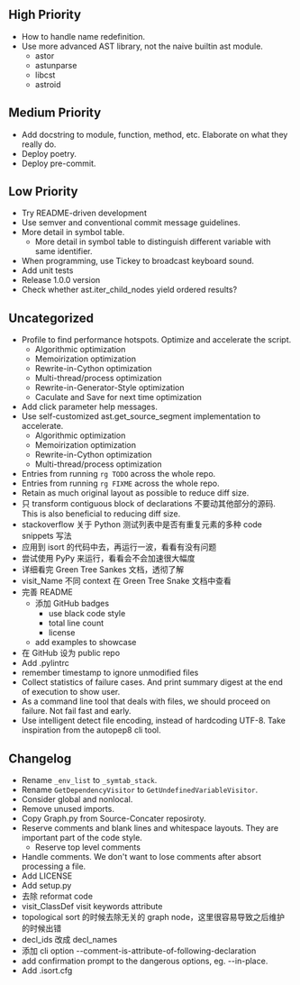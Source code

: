 ## High Priority

- How to handle name redefinition.
- Use more advanced AST library, not the naive builtin ast module.
  - astor
  - astunparse
  - libcst
  - astroid

## Medium Priority

- Add docstring to module, function, method, etc. Elaborate on what they really do.
- Deploy poetry.
- Deploy pre-commit.

## Low Priority

- Try README-driven development
- Use semver and conventional commit message guidelines.
- More detail in symbol table.
  - More detail in symbol table to distinguish different variable with same identifier.
- When programming, use Tickey to broadcast keyboard sound.
- Add unit tests
- Release 1.0.0 version
- Check whether ast.iter_child_nodes yield ordered results?

## Uncategorized

- Profile to find performance hotspots. Optimize and accelerate the script.
  - Algorithmic optimization
  - Memoirization optimization
  - Rewrite-in-Cython optimization
  - Multi-thread/process optimization
  - Rewrite-in-Generator-Style optimization
  - Caculate and Save for next time optimization
- Add click parameter help messages.
- Use self-customized ast.get_source_segment implementation to accelerate.
  - Algorithmic optimization
  - Memoirization optimization
  - Rewrite-in-Cython optimization
  - Multi-thread/process optimization
- Entries from running `rg TODO` across the whole repo.
- Entries from running `rg FIXME` across the whole repo.
- Retain as much original layout as possible to reduce diff size.
- 只 transform contiguous block of declarations 不要动其他部分的源码. This is also beneficial to reducing diff size.
- stackoverflow 关于 Python 测试列表中是否有重复元素的多种 code snippets 写法
- 应用到 isort 的代码中去，再运行一波，看看有没有问题
- 尝试使用 PyPy 来运行，看看会不会加速很大幅度
- 详细看完 Green Tree Sankes 文档，透彻了解
- visit_Name 不同 context 在 Green Tree Snake 文档中查看
- 完善 README
  - 添加 GitHub badges
    - use black code style
    - total line count
    - license
  - add examples to showcase
- 在 GitHub 设为 public repo
- Add .pylintrc
- remember timestamp to ignore unmodified files
- Collect statistics of failure cases. And print summary digest at the end of execution to show user.
- As a command line tool that deals with files, we should proceed on failure. Not fail fast and early.
- Use intelligent detect file encoding, instead of hardcoding UTF-8. Take inspiration from the autopep8 cli tool.

## Changelog

- Rename `_env_list` to `_symtab_stack`.
- Rename `GetDependencyVisitor` to `GetUndefinedVariableVisitor`.
- Consider global and nonlocal.
- Remove unused imports.
- Copy Graph.py from Source-Concater reposiroty.
- Reserve comments and blank lines and whitespace layouts. They are important part of the code style.
  - Reserve top level comments
- Handle comments. We don't want to lose comments after absort processing a file.
- Add LICENSE
- Add setup.py
- 去除 reformat code
- visit_ClassDef visit keywords attribute
- topological sort 的时候去除无关的 graph node，这里很容易导致之后维护的时候出错
- decl_ids 改成 decl_names
- 添加 cli option --comment-is-attribute-of-following-declaration
- add confirmation prompt to the dangerous options, eg. --in-place.
- Add .isort.cfg
